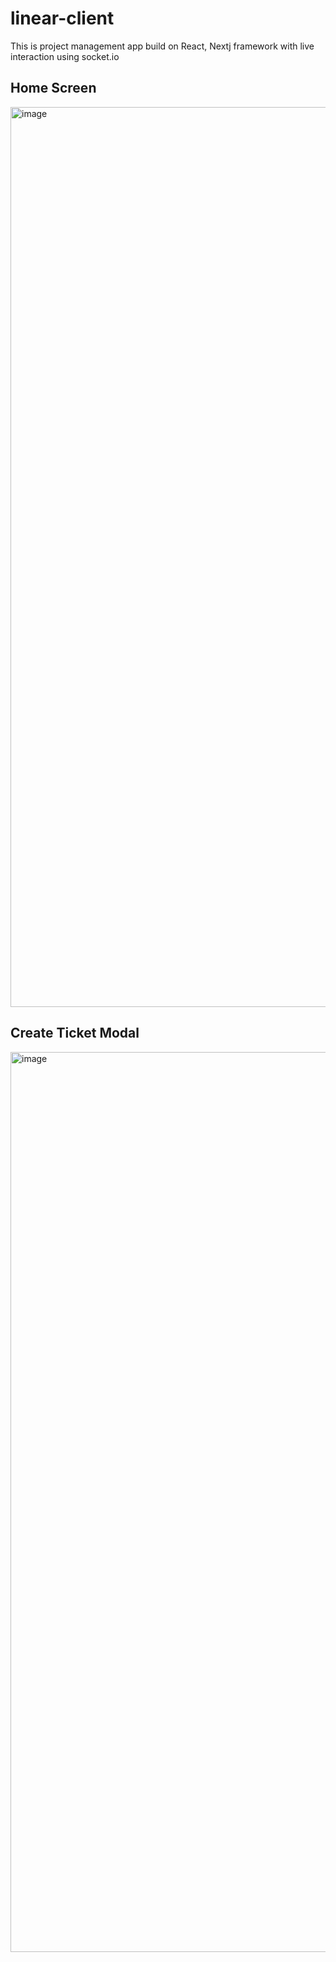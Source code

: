 # linear-client
This is project management app build on React, Nextj framework with live interaction using socket.io

## Home Screen

<img width="1440" alt="image" src="https://user-images.githubusercontent.com/95868808/224548458-9d0c8be6-84a8-4e6a-ada8-4947df386f28.png">

## Create Ticket Modal

<img width="1440" alt="image" src="https://user-images.githubusercontent.com/95868808/224548507-efad02c4-3ee9-4ccc-8572-4c4a5c51bb46.png">
